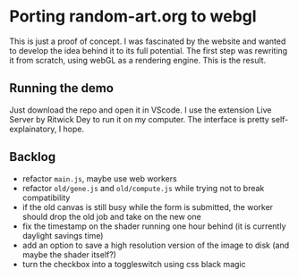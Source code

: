 # Porting random-art.org to webgl

This is just a proof of concept. I was fascinated by the website and wanted to develop the idea behind it to its full potential. The first step was rewriting it from scratch, using webGL as a rendering engine. This is the result.

## Running the demo

Just download the repo and open it in VScode. I use the extension Live Server by Ritwick Dey to run it on my computer.
The interface is pretty self-explainatory, I hope.

## Backlog

* refactor `main.js`, maybe use web workers
* refactor `old/gene.js` and `old/compute.js` while trying not to break compatibility
* if the old canvas is still busy while the form is submitted, the worker should drop the old job and take on the new one
* fix the timestamp on the shader running one hour behind (it is currently daylight savings time)
* add an option to save a high resolution version of the image to disk (and maybe the shader itself?)
* turn the checkbox into a toggleswitch using css black magic